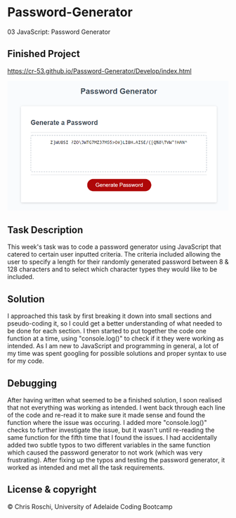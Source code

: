# Password-Generator
03 JavaScript: Password Generator

## Finished Project

https://cr-53.github.io/Password-Generator/Develop/index.html

![test](Assets\password-generator.png)

## Task Description

This week's task was to code a password generator using JavaScript that catered to certain user inputted criteria. The criteria included allowing the user to specify a length for their randomly generated password between 8 & 128 characters and to select which character types they would like to be included.

## Solution

I approached this task by first breaking it down into small sections and pseudo-coding it, so I could get a better understanding of what needed to be done for each section. I then started to put together the code one function at a time, using "console.log()" to check if it they were working as intended. As I am new to JavaScript and programming in general, a lot of my time was spent googling for possible solutions and proper syntax to use for my code. 

## Debugging

After having written what seemed to be a finished solution, I soon realised that not everything was working as intended. I went back through each line of the code and re-read it to make sure it made sense and found the function where the issue was occuring. I added more "console.log()" checks to further investigate the issue, but it wasn't until re-reading the same function for the fifth time that I found the issues. I had accidentally added two subtle typos to two different variables in the same function which caused the password generator to not work (which was very frustrating). After fixing up the typos and testing the password generator, it worked as intended and met all the task requirements.

## License & copyright

© Chris Roschi, University of Adelaide Coding Bootcamp
